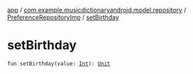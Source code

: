 [app](../../index.md) / [com.example.musicdictionaryandroid.model.repository](../index.md) / [PreferenceRepositoryImp](index.md) / [setBirthday](./set-birthday.md)

# setBirthday

`fun setBirthday(value: `[`Int`](https://kotlinlang.org/api/latest/jvm/stdlib/kotlin/-int/index.html)`): `[`Unit`](https://kotlinlang.org/api/latest/jvm/stdlib/kotlin/-unit/index.html)
